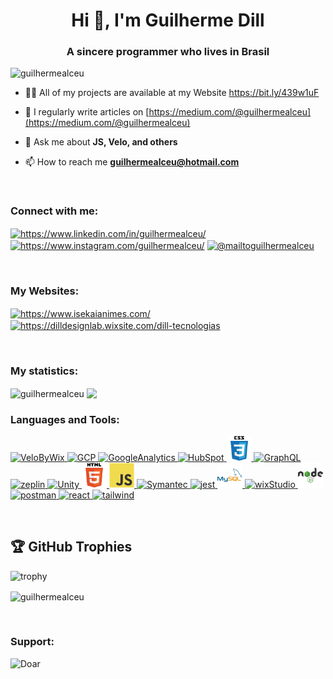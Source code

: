 <h1 align="center">Hi 👋, I'm Guilherme Dill</h1>
<h3 align="center">A sincere programmer who lives in Brasil</h3>

<p align="left"> <img src="https://komarev.com/ghpvc/?username=guilhermealceu&label=Profile%20views&color=0e75b6&style=flat" alt="guilhermealceu"/> </p>


- 👨‍💻 All of my projects are available at my Website https://bit.ly/439w1uF

- 📝 I regularly write articles on [https://medium.com/@guilhermealceu](https://medium.com/@guilhermealceu)

- 💬 Ask me about **JS, Velo, and others**

- 📫 How to reach me **guilhermealceu@hotmail.com**

<br>
<h3 align="left">Connect with me:</h3>
<p align="left">
<a href="https://linkedin.com/in/guilhermealceu/" target="blank"><img align="center" src="https://raw.githubusercontent.com/rahuldkjain/github-profile-readme-generator/master/src/images/icons/Social/linked-in-alt.svg" alt="https://www.linkedin.com/in/guilhermealceu/" height="30" width="40" /></a>
<a href="https://www.instagram.com/guille_dill/" target="blank"><img align="center" src="https://raw.githubusercontent.com/rahuldkjain/github-profile-readme-generator/master/src/images/icons/Social/instagram.svg" alt="https://www.instagram.com/guilhermealceu/" height="30" width="40" /></a>
<a href="https://medium.com/@guilhermealceu" target="blank"><img align="center" src="https://raw.githubusercontent.com/rahuldkjain/github-profile-readme-generator/master/src/images/icons/Social/medium.svg" alt="@mailtoguilhermealceu" height="30" width="40" /></a>
</p>

<br>
<h3 align="left">My Websites:</h3>
<p align="left">
<a href="https://www.isekaianimes.com/" target="blank"><img align="center" src="https://static.wixstatic.com/media/11cb05_db982f8e5563438783313008ec92549c%7Emv2.png/v1/fill/w_192%2Ch_192%2Clg_1%2Cusm_0.66_1.00_0.01/11cb05_db982f8e5563438783313008ec92549c%7Emv2.png" alt="https://www.isekaianimes.com/" height="40" width="40" /></a>
<a href="https://dilldesignlab.wixsite.com/dill-tecnologias" target="blank"><img align="center" src="https://img-wixmp-a9a8500ac7c5cd8136e17898.wixmp.com/11cb051e-f08a-4ed3-8f91-4e6c1e2a55f1/1682000447299/TESTE%203.png" alt="https://dilldesignlab.wixsite.com/dill-tecnologias" height="30" width="90" /></a>
</p>

<br>
<h3 align="left">My statistics:</h3>
<img align="center" src="https://github-readme-stats.vercel.app/api?username=guilhermealceu&layout=compact&theme=transparent&show_icons=true&count_private=true&include_all_commits=true" alt="guilhermealceu" />
<img align="center" src="https://github-readme-stats.vercel.app/api/top-langs/?username=guilhermealceu&theme=transparent&include_all_commits=true"/>
<br>

<h3 align="left">Languages and Tools:</h3>
<p align="left"> 
<a href="https://dev.wix.com/docs/develop-websites/articles/getting-started/resources/about-velo-by-wix" target="_blank" rel="noreferrer"> <img src="https://shoonia.gallerycdn.vsassets.io/extensions/shoonia/vscode-corvid/4.0.0/1641410585841/Microsoft.VisualStudio.Services.Icons.Default" alt="VeloByWix" width="40" height="40"/> </a> 
<a href="https://cloud.google.com/" target="_blank" rel="noreferrer"> <img src="https://www.vectorlogo.zone/logos/google_cloud/google_cloud-icon.svg" alt="GCP" width="40" height="40"/> </a> 
<a href="https://developers.google.com/analytics" target="_blank" rel="noreferrer"> <img src="https://www.vectorlogo.zone/logos/google_analytics/google_analytics-icon.svg" alt="GoogleAnalytics" width="40" height="40"/> </a>
<a href="https://br.hubspot.com/" target="_blank" rel="noreferrer"> <img src="https://www.vectorlogo.zone/logos/hubspot/hubspot-icon.svg" alt="HubSpot" width="40" height="40"/> </a>
<a href="https://www.w3schools.com/css/" target="_blank" rel="noreferrer"> <img src="https://raw.githubusercontent.com/devicons/devicon/master/icons/css3/css3-original-wordmark.svg" alt="css3" width="40" height="40"/> </a>
<a href="https://graphql.org/" target="_blank" rel="noreferrer"> <img src="https://www.vectorlogo.zone/logos/graphql/graphql-icon.svg" alt="GraphQL" width="40" height="40"/> </a>
<a href="https://zeplin.io/" target="_blank" rel="noreferrer"> <img src="https://www.vectorlogo.zone/logos/zeplinio/zeplinio-icon.svg" alt="zeplin" width="40" height="40"/> </a>
<a href="https://unity.com/pt" target="_blank" rel="noreferrer"> <img src="https://www.vectorlogo.zone/logos/unity3d/unity3d-icon.svg" alt="Unity" width="40" height="40"/> </a>
<a href="https://www.w3.org/html/" target="_blank" rel="noreferrer"> <img src="https://raw.githubusercontent.com/devicons/devicon/master/icons/html5/html5-original-wordmark.svg" alt="html5" width="40" height="40"/> </a> 
<a href="https://developer.mozilla.org/en-US/docs/Web/JavaScript" target="_blank" rel="noreferrer"> <img src="https://raw.githubusercontent.com/devicons/devicon/master/icons/javascript/javascript-original.svg" alt="javascript" width="40" height="40"/> </a> 
<a href="https://sep.securitycloud.symantec.com/v2/landing" target="_blank" rel="noreferrer"> <img src="https://www.vectorlogo.zone/logos/symantec/symantec-icon.svg" alt="Symantec" width="40" height="40"/> </a>
<a href="https://www.microsoft.com/pt-br/power-platform/products/power-bi" target="_blank" rel="noreferrer"> <img src="https://www.vectorlogo.zone/logos/microsoft_powerbi/microsoft_powerbi-icon.svg" alt="jest" width="40" height="40"/> </a> 
<a href="https://www.mysql.com/" target="_blank" rel="noreferrer"> <img src="https://raw.githubusercontent.com/devicons/devicon/master/icons/mysql/mysql-original-wordmark.svg" alt="mysql" width="40" height="40"/> </a>
<a href="https://wix.com/" target="_blank" rel="noreferrer"> <img src="https://www.vectorlogo.zone/logos/wix/wix-icon.svg" alt="wixStudio" width="40" height="40"/> </a>
<a href="https://nodejs.org" target="_blank" rel="noreferrer"> <img src="https://raw.githubusercontent.com/devicons/devicon/master/icons/nodejs/nodejs-original-wordmark.svg" alt="nodejs" width="40" height="40"/> </a> 
<a href="https://postman.com" target="_blank" rel="noreferrer"> <img src="https://www.vectorlogo.zone/logos/getpostman/getpostman-icon.svg" alt="postman" width="40" height="40"/> </a>
<a href="https://sentry.io/welcome/" target="_blank" rel="noreferrer"> <img src="https://www.vectorlogo.zone/logos/sentryio/sentryio-icon.svg" alt="react" width="40" height="40"/> </a>
<a href="https://www.apache.org/" target="_blank" rel="noreferrer"> <img src="https://www.vectorlogo.zone/logos/apache/apache-ar21.svg" alt="tailwind" width="40" height="40"/> </a> 
 </p>
<br>

## 🏆 GitHub Trophies
![trophy](https://github-profile-trophy.vercel.app/?username=guilhermealceu&layout=compact&theme=flat&column=4&row=1)
<p align="left"><img align="center" src="https://github-readme-streak-stats.herokuapp.com/?user=guilhermealceu&" alt="guilhermealceu" /></p>
<br>
<h3 align="left">Support:</h3>
<p><a href="https://livepix.gg/guilligamer"> <img align="left" src="https://pbs.twimg.com/profile_images/1499159563081244672/tWvzZWKI_400x400.png" height="50" width="50" alt="Doar" /></a></p><br><br>

